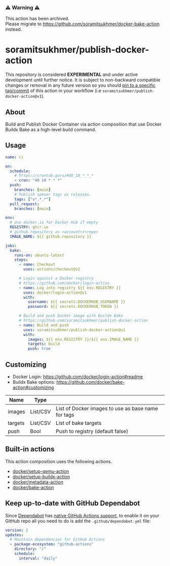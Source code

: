 ### :warning: Warning :warning: 

This action has been archived.  
Please migrate to https://github.com/soramitsukhmer/docker-bake-action instead.

# soramitsukhmer/publish-docker-action

This repository is considered **EXPERIMENTAL** and under active development until further notice. It is subject to non-backward compatible changes or removal in any future version so you should [pin to a specific tag/commit](https://docs.github.com/en/actions/creating-actions/about-actions#using-tags-for-release-management) of this action in your workflow (i.e `soramitsukhmer/publish-docker-action@v1`).

## About

Build and Publish Docker Container via action composition that use Docker Buildx Bake as a high-level build command.

## Usage

```yml
name: ci

on:
  schedule:
    # https://crontab.guru/#40_10_*_*_*
    - cron: "40 10 * * *"
  push:
    branches: [main]
    # Publish semver tags as releases.
    tags: ["v*.*.*"]
  pull_request:
    branches: [main]

env:
  # Use docker.io for Docker Hub if empty
  REGISTRY: ghcr.io
  # github.repository as <account>/<repo>
  IMAGE_NAME: ${{ github.repository }}

jobs:
  bake:
    runs-on: ubuntu-latest
    steps:
      - name: Checkout
        uses: actions/checkout@v2

      # Login against a Docker registry
      # https://github.com/docker/login-action
      - name: Log into registry ${{ env.REGISTRY }}
        uses: docker/login-action@v1
        with:
          username: ${{ secrets.DOCKERHUB_USERNAME }}
          password: ${{ secrets.DOCKERHUB_TOKEN }}

      # Build and push Docker image with Buildx Bake
      # https://github.com/soramitsukhmer/publish-docker-action
      - name: Build and push
        uses: soramitsukhmer/publish-docker-action@v1
        with:
          images: ${{ env.REGISTRY }}/${{ env.IMAGE_NAME }}
          targets: build
          push: true
```

## Customizing

- Docker Login: https://github.com/docker/login-action#readme
- Buildx Bake options: https://github.com/docker/bake-action#customizing

| Name    | Type     |                                                    |
| ------- | -------- | -------------------------------------------------- |
| images  | List/CSV | List of Docker images to use as base name for tags |
| targets | List/CSV | List of bake targets                               |
| push    | Bool     | Push to registry (default false)                   |

## Built-in actions

This action composition uses the following actions.

- [docker/setup-qemu-action](https://github.com/docker/setup-qemu-action)
- [docker/setup-buildx-action](https://github.com/docker/setup-buildx-action)
- [docker/metadata-action](https://github.com/docker/metadata-action)
- [docker/bake-action](https://github.com/docker/bake-action)

## Keep up-to-date with GitHub Dependabot

Since [Dependabot](https://docs.github.com/en/github/administering-a-repository/keeping-your-actions-up-to-date-with-github-dependabot) has [native GitHub Actions support](https://docs.github.com/en/github/administering-a-repository/configuration-options-for-dependency-updates#package-ecosystem), to enable it on your GitHub repo all you need to do is add the `.github/dependabot.yml` file:

```yml
version: 2
updates:
  # Maintain dependencies for GitHub Actions
  - package-ecosystem: "github-actions"
    directory: "/"
    schedule:
      interval: "daily"
```
